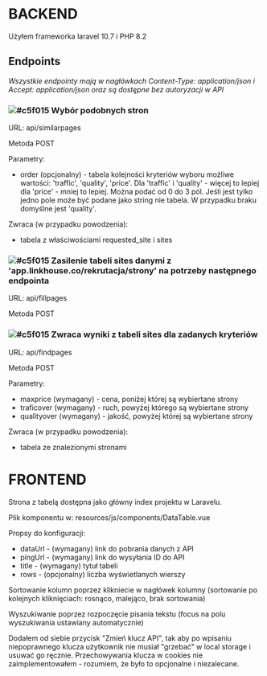 # BACKEND

Użyłem frameworka laravel 10.7 i PHP 8.2

## Endpoints

*Wszystkie endpointy mają w nagłówkach Content-Type: application/json i Accept: application/json oraz są dostępne bez autoryzacji w API*

### ![#c5f015](https://placehold.co/15x15/c5f015/c5f015.png) Wybór podobnych stron 

URL: api/similarpages

Metoda POST

Parametry:
- order (opcjonalny) - tabela kolejności kryteriów wyboru możliwe wartości: 'traffic', 'quality', 'price'. Dla 'traffic' i 'quality' - więcej to lepiej dla 'price' - mniej to lepiej. Można podać od 0 do 3 pól. Jeśli jest tylko jedno pole może być podane jako string nie tabela. W przypadku braku domyślne jest 'quality'.

Zwraca (w przypadku powodzenia):
- tabela z właściwościami requested_site i sites

### ![#c5f015](https://placehold.co/15x15/c5f015/c5f015.png) Zasilenie tabeli sites danymi z 'app.linkhouse.co/rekrutacja/strony' na potrzeby następnego endpointa

URL: api/fillpages

Metoda POST

### ![#c5f015](https://placehold.co/15x15/c5f015/c5f015.png) Zwraca wyniki z tabeli sites dla zadanych kryteriów

URL: api/findpages

Metoda POST

Parametry:
- maxprice (wymagany) - cena, poniżej której są wybiertane strony
- traficover (wymagany) - ruch, powyżej którego są wybiertane strony
- qualityover (wymagany) - jakość, powyżej której są wybiertane strony

Zwraca (w przypadku powodzenia):
- tabela ze znalezionymi stronami

# FRONTEND

Strona z tabelą dostępna jako główny index projektu w Laravelu.

Plik komponentu w: resources/js/components/DataTable.vue 

Propsy do konfiguracji:

- dataUrl - (wymagany) link do pobrania danych z API
- pingUrl - (wymagany) link do wysyłania ID do API
- title - (wymagany) tytuł tabeli
- rows - (opcjonalny) liczba wyświetlanych wierszy

Sortowanie kolumn poprzez klikniecie w nagłówek kolumny (sortowanie po kolejnych kliknięciach: rosnąco, malejąco, brak sortowania)

Wyszukiwanie poprzez rozpoczęcie pisania tekstu (focus na polu wyszukiwania ustawiany automatycznie)

Dodałem od siebie przycisk "Zmień klucz API", tak aby po wpisaniu niepoprawnego klucza użytkownik nie musiał "grzebać" w local storage i usuwać go ręcznie. Przechowywania klucza w cookies nie zaimplementowałem - rozumiem, że było to opcjonalne i niezalecane.
